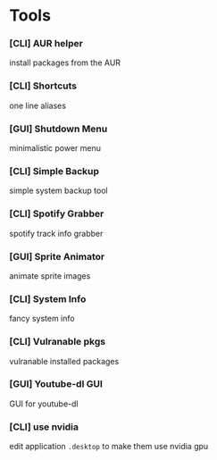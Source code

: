 # Tools

### [CLI] AUR helper
install packages from the AUR

### [CLI] Shortcuts
one line aliases

### [GUI] Shutdown Menu
minimalistic power menu

### [CLI] Simple Backup
simple system backup tool

### [CLI] Spotify Grabber
spotify track info grabber

### [GUI] Sprite Animator
animate sprite images

### [CLI] System Info
fancy system info

### [CLI] Vulranable pkgs
vulranable installed packages

### [GUI] Youtube-dl GUI
GUI for youtube-dl

### [CLI] use nvidia
edit application `.desktop` to make them use nvidia gpu
